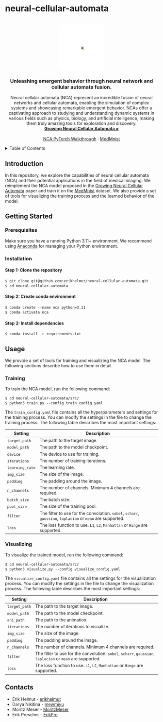 # neural-cellular-automata


<!-- PROJECT LOGO -->
<br />
<div align="center">
  <a href="https://github.com/erikhelmut/neural-cellular-automata/blob/main/animations/chest/L2/chest_sobel.gif">
    <img src="animations/chest/L2/chest_sobel.gif" alt="chest" height="150" width="150">
  </a>

  <h3 align="center">Unleashing emergent behavior through neural network and cellular automata fusion.</h3>

  <p align="center">
    Neural cellular automata (NCA) represent an incredible fusion of neural networks and cellular automata, enabling the simulation of complex systems and showcasing remarkable emergent behavior. NCAs offer a captivating approach to studying and understanding dynamic systems in various fields such as physics, biology, and artificial intelligence, making them truly amazing tools for exploration and discovery.
    <br />
    <a href="https://distill.pub/2020/growing-ca/"><strong>Growing Neural Cellular Automata »</strong></a>
    <br />  
    <br />
    <a href="https://www.youtube.com/watch?v=21ACbWoF2Oo">NCA PyTorch Walkthrough</a>
    ·
    <a href="https://medmnist.com">MedMnist</a>
  </p>
</div>


<!-- TABLE OF CONTENTS -->
<details>
  <summary>Table of Contents</summary>
  <ol>
    <li>
      <a href="#introduction">Introduction</a>
    </li>
    <li>
      <a href="#getting-started">Getting Started</a>
      <ol>
        <li>
          <a href="#prerequisites">Prerequisites</a>
        </li>
        <li>
          <a href="#installation">Installation</a>
        </li>
      </ol>
    </li>
    <li>
      <a href="#usage">Usage</a>
      <ol>
        <li>
          <a href="#training">Training</a>
        </li>
        <li>
          <a href="#visualizing">Visualizing</a>
        </li>
      </ol>
    </li>
    <li>
      <a href="#contacts">Contacts</a>
    </li>
  </ol>
</details>


<!-- Introduction -->
## Introduction
In this repository, we explore the capabilities of neural cellular automata (NCA) and their potential applications in the field of medical imaging. We reimplement the NCA model proposed in the [Growing Neural Cellular Automata](https://distill.pub/2020/growing-ca/) paper and train it on the [MedMnist](https://medmnist.com) dataset. We also provide a set of tools for visualizing the training process and the learned behavior of the model.


<!-- Getting Started -->
## Getting Started

### Prerequisites
Make sure you have a running Python 3.11+ environment. We recommend using [Anaconda](https://www.anaconda.com/products/individual) for managing your Python environment. 

### Installation

#### Step 1: Clone the repository
```
$ git clone git@github.com:erikhelmut/neural-cellular-automata.git
$ cd neural-cellular-automata
```

#### Step 2: Create conda environment
```
$ conda create --name nca python=3.11
$ conda activate nca
```

#### Step 3: Install dependencies
```
$ conda install -r requirements.txt
```


<!-- USAGE -->
## Usage
We provide a set of tools for training and visualizing the NCA model. The following sections describe how to use them in detail.

### Training
To train the NCA model, run the following command:
```
$ cd neural-cellular-automata/src/
$ python3 train.py --config train_config.yaml
```

The ```train_config.yaml``` file contains all the hyperparameters and settings for the training process. You can modify the settings in the file to change the training process. The following table describes the most important settings:

| Setting | Description |
| --- | --- |
| ```target_path``` | The path to the target image. |
| ```model_path``` | The path to the model checkpoint. |
| ```device``` | The device to use for training. |
|```ìterations```| The number of training iterations. |
| ```learning_rate``` | The learning rate. |
| ```img_size``` | The size of the image. |
| ```padding``` | The padding around the image. |
| ```n_channels``` | The number of channels. Minimum 4 channels are required. |
| ```batch_size``` | The batch size. |
| ```pool_size``` | The size of the training pool. |
| ```filter``` | The filter to use for the convolution. ```sobel```, ```scharr```, ```gaussian```, ```laplacian``` or ```mean``` are supported. |
| ```loss``` | The loss function to use. ```L1```, ```L2```, ```Manhattan``` or ```Hinge``` are supported. |

### Visualizing
To visualize the trained model, run the following command:
```
$ cd neural-cellular-automata/src/
$ python3 visualize.py --config visualize_config.yaml
```

The ```visualize_config.yaml``` file contains all the settings for the visualization process. You can modify the settings in the file to change the visualization process. The following table describes the most important settings:

| Setting | Description |
| --- | --- |
| ```target_path``` | The path to the target image. |
| ```model_path``` | The path to the model checkpoint. |
| ```ani_path``` | The path to the animation. |
| ```iterations``` | The number of iterations to visualize. |
| ```img_size``` | The size of the image. |
| ```padding``` | The padding around the image. |
| ```n_channels``` | The number of channels. Minimum 4 channels are required. |
| ```filter``` | The filter to use for the convolution. ```sobel```, ```scharr```, ```gaussian```, ```laplacian``` or ```mean``` are supported. |
| ```loss``` | The loss function to use. ```L1```, ```L2```, ```Manhattan``` or ```Hinge``` are supported. |


<!-- CONTACTS -->
## Contacts
* Erik Helmut - [erikhelmut](https://github.com/erikhelmut)
* Darya Nikitina - [mewmiyu](https://github.com/mewmiyu)
* Moritz Meser - [MoritzMeser](https://github.com/MoritzMeser)
* Erik Prescher - [ErikPre](https://github.com/ErikPre)